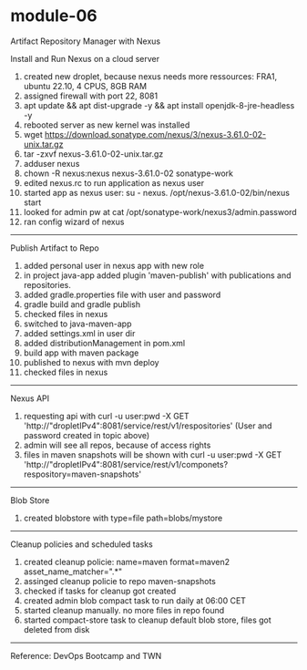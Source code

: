 # module-06
Artifact Repository Manager with Nexus

Install and Run Nexus on a cloud server
1. created new droplet, because nexus needs more ressources: FRA1, ubuntu 22.10, 4 CPUS, 8GB RAM
2. assigned firewall with port 22, 8081
3. apt update && apt dist-upgrade -y && apt install openjdk-8-jre-headless -y
4. rebooted server as new kernel was installed
5. wget https://download.sonatype.com/nexus/3/nexus-3.61.0-02-unix.tar.gz
6. tar -zxvf nexus-3.61.0-02-unix.tar.gz
7. adduser nexus
8. chown -R nexus:nexus nexus-3.61.0-02 sonatype-work
9. edited nexus.rc to run application as nexus user
10. started app as nexus user: su - nexus. /opt/nexus-3.61.0-02/bin/nexus start
11. looked for admin pw at cat /opt/sonatype-work/nexus3/admin.password
12. ran config wizard of nexus
---------------------------------------------
Publish Artifact to Repo
1. added personal user in nexus app with new role
2. in project java-app added plugin 'maven-publish' with publications and repositories.
3. added gradle.properties file with user and password
4. gradle build and gradle publish
5. checked files in nexus
6. switched to java-maven-app
7. added settings.xml in user dir
8. added distributionManagement in pom.xml
9. build app with maven package
10. published to nexus with mvn deploy
11. checked files in nexus
---------------------------------------------
Nexus API
1. requesting api with curl -u user:pwd -X GET 'http://"dropletIPv4":8081/service/rest/v1/respositories' (User and password created in topic above)
2. admin will see all repos, because of access rights
3. files in maven snapshots will be shown with curl -u user:pwd -X GET 'http://"dropletIPv4":8081/service/rest/v1/componets?respository=maven-snapshots'
---------------------------------------------
Blob Store
1. created blobstore with type=file path=blobs/mystore

---------------------------------------------
Cleanup policies and scheduled tasks
1. created cleanup policie: name=maven format=maven2 asset_name_matcher=".*"
2. assinged cleanup policie to repo maven-snapshots
3. checked if tasks for cleanup got created
4. created admin blob compact task to run daily at 06:00 CET
5. started cleanup manually. no more files in repo found
6. started compact-store task to cleanup default blob store, files got deleted from disk

--------------------------------------------------


Reference: DevOps Bootcamp and TWN

